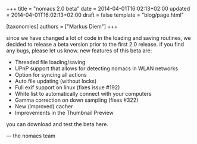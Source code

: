 +++
title = "nomacs 2.0 beta"
date = 2014-04-01T16:02:13+02:00
updated = 2014-04-01T16:02:13+02:00
draft = false
template = "blog/page.html"

[taxonomies]
authors = ["Markus Diem"]
+++

since we have changed a lot of code in the loading and saving routines,
we decided to release a beta version prior to the first 2.0 release.
if you find any bugs, please let us know.
new features of this beta are:

- Threaded file loading/saving
- UPnP support that allows for detecting nomacs in WLAN networks
- Option for syncing all actions
- Auto file updating (without locks)
- Full exif support on linux (fixes issue #192)
- White list to automatically connect with your computers
- Gamma correction on down sampling (fixes #322)
- New (improved) cacher
- Improvements in the Thumbnail Preview

you can download and test the beta here.

— the nomacs team
